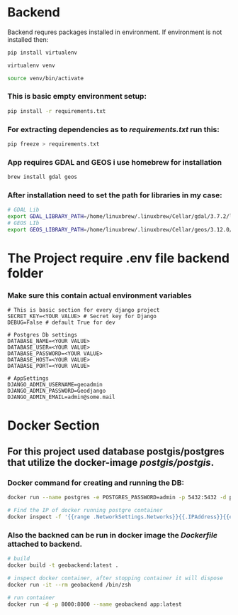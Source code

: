 # Backend

Backend requres packages installed in environment.
If environment is not installed then:

```bash
pip install virtualenv

virtualenv venv

source venv/bin/activate
```

### This is basic empty environment setup:

```bash
pip install -r requirements.txt
```

### For extracting dependencies as to <i>requirements.txt</i> run this:

```bash
pip freeze > requirements.txt
```

### App requires GDAL and GEOS i use homebrew for installation

```bash
brew install gdal geos
```

### After installation need to set the path for libraries in my case:

```bash
# GDAL Lib
export GDAL_LIBRARY_PATH=/home/linuxbrew/.linuxbrew/Cellar/gdal/3.7.2/lib/libgdal.so.33.3.7.2
# GEOS LIb
export GEOS_LIBRARY_PATH=/home/linuxbrew/.linuxbrew/Cellar/geos/3.12.0/lib/libgeos_c.so.1.18.0
```

# The Project require .env file backend folder

### Make sure this contain actual environment variables

```
# This is basic section for every django project
SECRET_KEY=<YOUR VALUE> # Secret key for Django
DEBUG=False # default True for dev

# Postgres Db settings
DATABASE_NAME=<YOUR VALUE>
DATABASE_USER=<YOUR VALUE>
DATABASE_PASSWORD=<YOUR VALUE>
DATABASE_HOST=<YOUR VALUE>
DATABASE_PORT=<YOUR VALUE>

# AppSettings
DJANGO_ADMIN_USERNAME=geoadmin
DJANGO_ADMIN_PASSWORD=Geodjango
DJANGO_ADMIN_EMAIL=admin@some.mail
```

# Docker Section

## For this project used database postgis/postgres that utilize the docker-image <i>postgis/postgis</i>.

### Docker command for creating and running the DB:

```bash
docker run --name postgres -e POSTGRES_PASSWORD=admin -p 5432:5432 -d postgis/postgis

# Find the IP of docker running postgre container
docker inspect -f '{{range .NetworkSettings.Networks}}{{.IPAddress}}{{end}}' postgres
```

### Also the backned can be run in docker image the <i>Dockerfile</i> attached to backend.

```bash
# build
docker build -t geobackend:latest .

# inspect docker container, after stopping container it will dispose
docker run -it --rm geobackend /bin/zsh

# run container
docker run -d -p 8000:8000 --name geobackend app:latest
```
